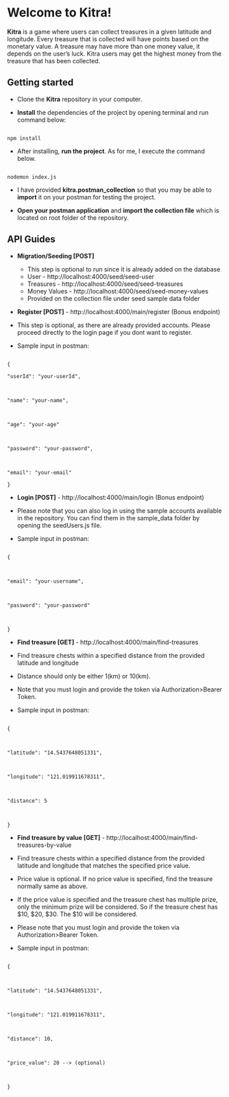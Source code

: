 # Welcome to Kitra!

**Kitra** is a game where users can collect treasures in a given latitude and longitude. Every treasure that is collected will have points based on the monetary value. A treasure may have more than one money value, it depends on the user’s luck. Kitra users may get the highest money from the treasure that has been collected.

## Getting started

- Clone the **Kitra** repository in your computer.

- **Install** the dependencies of the project by opening terminal and run command below:

```

npm install

```

- After installing, **run the project**. As for me, I execute the command below.

```

nodemon index.js

```

- I have provided **kitra.postman_collection** so that you may be able to **import** it on your postman for testing the project.

- **Open your postman application** and **import the collection file** which is located on root folder of the repository.

## API Guides

- **Migration/Seeding [POST]**

  - This step is optional to run since it is already added on the database
  - User - http://localhost:4000/seed/seed-user
  - Treasures - http://localhost:4000/seed/seed-treasures
  - Money Values - http://localhost:4000/seed/seed-money-values
  - Provided on the collection file under seed sample data folder

- **Register [POST]** - http://localhost:4000/main/register (Bonus endpoint)

- This step is optional, as there are already provided accounts. Please proceed directly to the login page if you dont want to register.

- Sample input in postman:

```

{

"userId": "your-userId",



"name": "your-name",



"age": "your-age"



"password": "your-password",



"email": "your-email"

}

```

- **Login [POST]** - http://localhost:4000/main/login (Bonus endpoint)

- Please note that you can also log in using the sample accounts available in the repository. You can find them in the sample_data folder by opening the seedUsers.js file.

- Sample input in postman:

```

{



"email": "your-username",



"password": "your-password"



}

```

- **Find treasure [GET]** - http://localhost:4000/main/find-treasures

- Find treasure chests within a specified distance from the provided latitude and longitude

- Distance should only be either 1(km) or 10(km).

- Note that you must login and provide the token via Authorization>Bearer Token.

- Sample input in postman:

```

{



"latitude": "14.5437648051331",



"longitude": "121.019911678311",



"distance": 5



}

```

- **Find treasure by value [GET]** - http://localhost:4000/main/find-treasures-by-value

- Find treasure chests within a specified distance from the provided latitude and longitude that matches the specified price value.

- Price value is optional. If no price value is specified, find the treasure normally same as above.

- If the price value is specified and the treasure chest has multiple prize, only the minimum prize will be considered. So if the treasure chest has $10, $20, $30. The $10 will be considered.

- Please note that you must login and provide the token via Authorization>Bearer Token.

- Sample input in postman:

```

{



"latitude": "14.5437648051331",



"longitude": "121.019911678311",



"distance": 10,



"price_value": 20 --> (optional)



}

```
